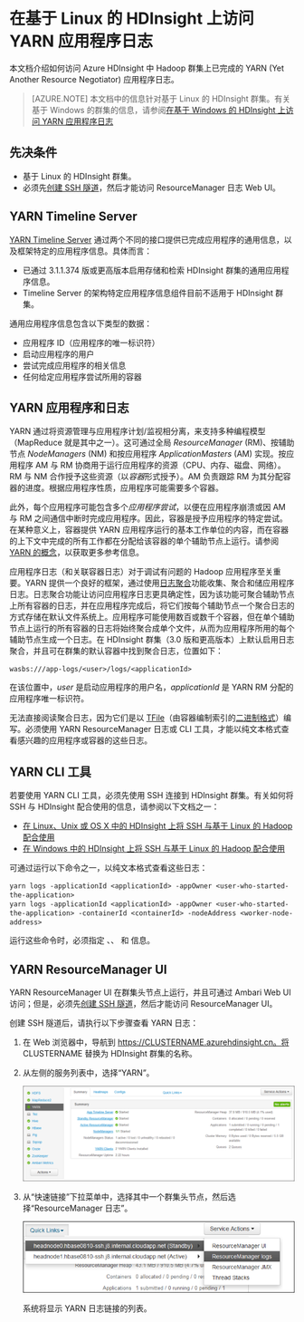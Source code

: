 <properties
    pageTitle="在基于 Linux 的 HDInsight 上访问 Hadoop YARN 应用程序日志 | Azure"
    description="了解如何使用命令行和 Web 浏览器在基于 Linux 的 HDInsight (Hadoop) 群集上访问 YARN 应用程序日志。"
    services="hdinsight"
    documentationcenter=""
    tags="azure-portal"
    author="Blackmist"
    manager="jhubbard"
    editor="cgronlun" />
<tags 
    ms.assetid="3ec08d20-4f19-4a8e-ac86-639c04d2f12e"
    ms.service="hdinsight"
    ms.workload="big-data"
    ms.tgt_pltfrm="na"
    ms.devlang="na"
    ms.topic="article"
    ms.date="10/21/2016"
    wacn.date="02/20/2017"
    ms.author="larryfr" />

# 在基于 Linux 的 HDInsight 上访问 YARN 应用程序日志
本文档介绍如何访问 Azure HDInsight 中 Hadoop 群集上已完成的 YARN (Yet Another Resource Negotiator) 应用程序日志。

> [AZURE.NOTE]
本文档中的信息针对基于 Linux 的 HDInsight 群集。有关基于 Windows 的群集的信息，请参阅[在基于 Windows 的 HDInsight 上访问 YARN 应用程序日志](/documentation/articles/hdinsight-hadoop-access-yarn-app-logs/)
> 
> 

## 先决条件
* 基于 Linux 的 HDInsight 群集。
* 必须先[创建 SSH 隧道](/documentation/articles/hdinsight-linux-ambari-ssh-tunnel/)，然后才能访问 ResourceManager 日志 Web UI。

## <a name="YARNTimelineServer"></a>YARN Timeline Server
[YARN Timeline Server](http://hadoop.apache.org/docs/r2.4.0/hadoop-yarn/hadoop-yarn-site/TimelineServer.html) 通过两个不同的接口提供已完成应用程序的通用信息，以及框架特定的应用程序信息。具体而言：

* 已通过 3.1.1.374 版或更高版本启用存储和检索 HDInsight 群集的通用应用程序信息。
* Timeline Server 的架构特定应用程序信息组件目前不适用于 HDInsight 群集。

通用应用程序信息包含以下类型的数据：

* 应用程序 ID（应用程序的唯一标识符）
* 启动应用程序的用户
* 尝试完成应用程序的相关信息
* 任何给定应用程序尝试所用的容器

## <a name="YARNAppsAndLogs"></a>YARN 应用程序和日志
YARN 通过将资源管理与应用程序计划/监视相分离，来支持多种编程模型（MapReduce 就是其中之一）。这可通过全局 *ResourceManager* (RM)、按辅助节点 *NodeManagers* (NM) 和按应用程序 *ApplicationMasters* (AM) 实现。按应用程序 AM 与 RM 协商用于运行应用程序的资源（CPU、内存、磁盘、网络）。RM 与 NM 合作授予这些资源（以*容器*形式授予）。AM 负责跟踪 RM 为其分配容器的进度。根据应用程序性质，应用程序可能需要多个容器。

此外，每个应用程序可能包含多个*应用程序尝试*，以便在应用程序崩溃或因 AM 与 RM 之间通信中断时完成应用程序。因此，容器是授予应用程序的特定尝试。在某种意义上，容器提供 YARN 应用程序运行的基本工作单位的内容，而在容器的上下文中完成的所有工作都在分配给该容器的单个辅助节点上运行。请参阅 [YARN 的概念][YARN-concepts]，以获取更多参考信息。

应用程序日志（和关联容器日志）对于调试有问题的 Hadoop 应用程序至关重要。YARN 提供一个良好的框架，通过使用[日志聚合][log-aggregation]功能收集、聚合和储应用程序日志。日志聚合功能让访问应用程序日志更具确定性，因为该功能可聚合辅助节点上所有容器的日志，并在应用程序完成后，将它们按每个辅助节点一个聚合日志的方式存储在默认文件系统上。应用程序可能使用数百或数千个容器，但在单个辅助节点上运行的所有容器的日志将始终聚合成单个文件，从而为应用程序所用的每个辅助节点生成一个日志。在 HDInsight 群集（3.0 版和更高版本）上默认启用日志聚合，并且可在群集的默认容器中找到聚合日志，位置如下：

    wasbs:///app-logs/<user>/logs/<applicationId>

在该位置中，*user* 是启动应用程序的用户名，*applicationId* 是 YARN RM 分配的应用程序唯一标识符。

无法直接阅读聚合日志，因为它们是以 [TFile][T-file]（由容器编制索引的[二进制格式][binary-format]）编写。必须使用 YARN ResourceManager 日志或 CLI 工具，才能以纯文本格式查看感兴趣的应用程序或容器的这些日志。

## YARN CLI 工具
若要使用 YARN CLI 工具，必须先使用 SSH 连接到 HDInsight 群集。有关如何将 SSH 与 HDInsight 配合使用的信息，请参阅以下文档之一：

* [在 Linux、Unix 或 OS X 中的 HDInsight 上将 SSH 与基于 Linux 的 Hadoop 配合使用](/documentation/articles/hdinsight-hadoop-linux-use-ssh-unix/)
* [在 Windows 中的 HDInsight 上将 SSH 与基于 Linux 的 Hadoop 配合使用](/documentation/articles/hdinsight-hadoop-linux-use-ssh-windows/)

可通过运行以下命令之一，以纯文本格式查看这些日志：

    yarn logs -applicationId <applicationId> -appOwner <user-who-started-the-application>
    yarn logs -applicationId <applicationId> -appOwner <user-who-started-the-application> -containerId <containerId> -nodeAddress <worker-node-address>

运行这些命令时，必须指定 <applicationId>、<user-who-started-the-application>、<containerId> 和 <worker-node-address> 信息。

## YARN ResourceManager UI
YARN ResourceManager UI 在群集头节点上运行，并且可通过 Ambari Web UI 访问；但是，必须先[创建 SSH 隧道](/documentation/articles/hdinsight-linux-ambari-ssh-tunnel/)，然后才能访问 ResourceManager UI。

创建 SSH 隧道后，请执行以下步骤查看 YARN 日志：

1. 在 Web 浏览器中，导航到 https://CLUSTERNAME.azurehdinsight.cn。将 CLUSTERNAME 替换为 HDInsight 群集的名称。
2. 从左侧的服务列表中，选择“YARN”。
   
    ![选择的 Yarn 服务](./media/hdinsight-hadoop-access-yarn-app-logs-linux/yarnservice.png)  

3. 从“快速链接”下拉菜单中，选择其中一个群集头节点，然后选择“ResourceManager 日志”。
   
    ![Yarn 快速链接](./media/hdinsight-hadoop-access-yarn-app-logs-linux/yarnquicklinks.png)  

    系统将显示 YARN 日志链接的列表。

[YARN-timeline-server]: http://hadoop.apache.org/docs/r2.4.0/hadoop-yarn/hadoop-yarn-site/TimelineServer.html
[log-aggregation]: http://hortonworks.com/blog/simplifying-user-logs-management-and-access-in-yarn/
[T-file]: https://issues.apache.org/jira/secure/attachment/12396286/TFile%20Specification%2020081217.pdf
[binary-format]: https://issues.apache.org/jira/browse/HADOOP-3315
[YARN-concepts]: http://hortonworks.com/blog/apache-hadoop-yarn-concepts-and-applications/

<!---HONumber=Mooncake_0213_2017-->